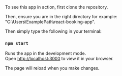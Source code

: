 To see this app in action, first clone the repository.

Then, ensure you are in the right directory for example: "C:\Users\ExamplePath\react-booking-app".

Then simply type the following in your terminal:

### `npm start`

Runs the app in the development mode.\
Open [http://localhost:3000](http://localhost:3000) to view it in your browser.

The page will reload when you make changes.
